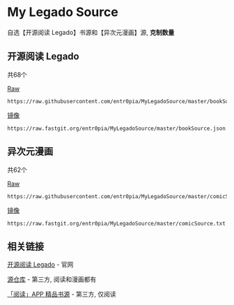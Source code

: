 # My Legado Source

自选【开源阅读 Legado】书源和【异次元漫画】源, **克制数量**

## 开源阅读 Legado

共68个

[Raw](https://raw.githubusercontent.com/entr0pia/MyLegadoSource/master/bookSource.json)
```
https://raw.githubusercontent.com/entr0pia/MyLegadoSource/master/bookSource.json
```

[镜像](https://raw.fastgit.org/entr0pia/MyLegadoSource/master/bookSource.json)
```
https://raw.fastgit.org/entr0pia/MyLegadoSource/master/bookSource.json
```

## 异次元漫画

共62个

[Raw](https://raw.githubusercontent.com/entr0pia/MyLegadoSource/master/comicSource.txt)
```
https://raw.githubusercontent.com/entr0pia/MyLegadoSource/master/comicSource.txt
```

[镜像](https://raw.fastgit.org/entr0pia/MyLegadoSource/master/comicSource.txt)
```
https://raw.fastgit.org/entr0pia/MyLegadoSource/master/comicSource.txt
```

## 相关链接

[开源阅读 Legado](https://gedoor.github.io/) - 官网

[源仓库](https://www.yckceo.com/) - 第三方, 阅读和漫画都有

[「阅读」APP 精品书源](https://yuedu.xiu2.xyz/) - 第三方, 仅阅读